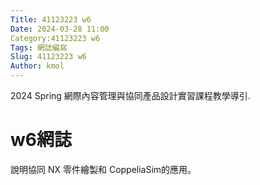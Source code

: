 ```yaml
---
Title: 41123223 w6
Date: 2024-03-28 11:00
Category:41123223 w6
Tags: 網誌編寫
Slug: 41123223 w6
Author: kmol
---
```


2024 Spring 網際內容管理與協同產品設計實習課程教學導引.

<!-- PELICAN_END_SUMMARY -->

# w6網誌
說明協同 NX 零件繪製和 CoppeliaSim的應用。